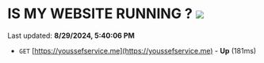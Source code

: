 # IS MY WEBSITE RUNNING ? [![](https://img.shields.io/static/v1?label=Sponsor&message=%E2%9D%A4&logo=GitHub&color=%23fe8e86)](https://github.com/sponsors/Youssef-Lehmam)

Last updated: **8/29/2024, 5:40:06 PM**

- `GET` [https://youssefservice.me](https://youssefservice.me) - **Up** (181ms)
